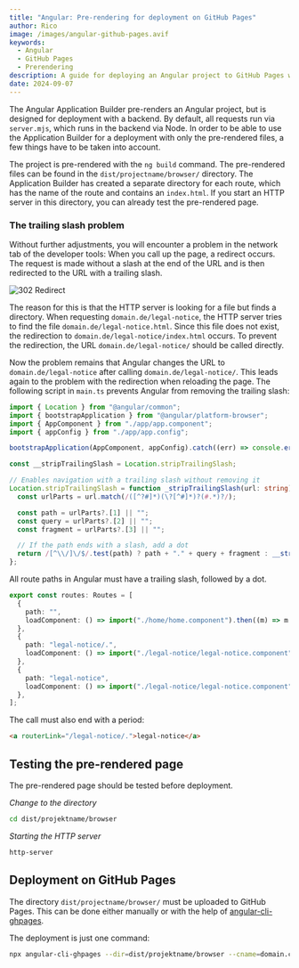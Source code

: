 ```yaml
---
title: "Angular: Pre-rendering for deployment on GitHub Pages"
author: Rico
image: /images/angular-github-pages.avif
keywords:
  - Angular
  - GitHub Pages
  - Prerendering
description: A guide for deploying an Angular project to GitHub Pages with pre-rendered pages.
date: 2024-09-07
---
```


The Angular Application Builder pre-renders an Angular project, but is designed for deployment with a backend. By default, all requests run via `server.mjs`, which runs in the backend via Node. In order to be able to use the Application Builder for a deployment with only the pre-rendered files, a few things have to be taken into account.

The project is pre-rendered with the `ng build` command. The pre-rendered files can be found in the `dist/projectname/browser/` directory. The Application Builder has created a separate directory for each route, which has the name of the route and contains an `index.html`. If you start an HTTP server in this directory, you can already test the pre-rendered page.

### The trailing slash problem

Without further adjustments, you will encounter a problem in the network tab of the developer tools: When you call up the page, a redirect occurs. The request is made without a slash at the end of the URL and is then redirected to the URL with a trailing slash.

![302 Redirect](/images/302.avif "302 Redirect")

The reason for this is that the HTTP server is looking for a file but finds a directory. When requesting `domain.de/legal-notice`, the HTTP server tries to find the file `domain.de/legal-notice.html`. Since this file does not exist, the redirection to `domain.de/legal-notice/index.html` occurs. To prevent the redirection, the URL `domain.de/legal-notice/` should be called directly.

Now the problem remains that Angular changes the URL to `domain.de/legal-notice` after calling `domain.de/legal-notice/`. This leads again to the problem with the redirection when reloading the page. The following script in `main.ts` prevents Angular from removing the trailing slash:

```typescript
import { Location } from "@angular/common";
import { bootstrapApplication } from "@angular/platform-browser";
import { AppComponent } from "./app/app.component";
import { appConfig } from "./app/app.config";

bootstrapApplication(AppComponent, appConfig).catch((err) => console.error(err));

const __stripTrailingSlash = Location.stripTrailingSlash;

// Enables navigation with a trailing slash without removing it
Location.stripTrailingSlash = function _stripTrailingSlash(url: string): string {
  const urlParts = url.match(/([^?#]*)(\?[^#]*)?(#.*)?/);

  const path = urlParts?.[1] || "";
  const query = urlParts?.[2] || "";
  const fragment = urlParts?.[3] || "";

  // If the path ends with a slash, add a dot
  return /[^\\/]\/$/.test(path) ? path + "." + query + fragment : __stripTrailingSlash(url);
};
```

All route paths in Angular must have a trailing slash, followed by a dot.

```typescript
export const routes: Routes = [
  {
    path: "",
    loadComponent: () => import("./home/home.component").then((m) => m.HomeComponent),
  },
  {
    path: "legal-notice/.",
    loadComponent: () => import("./legal-notice/legal-notice.component").then((m) => m.LegalNoticeComponent),
  },
  {
    path: "legal-notice",
    loadComponent: () => import("./legal-notice/legal-notice.component").then((m) => m.LegalNoticeComponent),
  },
];
```

The call must also end with a period:

```html
<a routerLink="/legal-notice/.">legal-notice</a>
```

## Testing the pre-rendered page

The pre-rendered page should be tested before deployment.

_Change to the directory_

```bash
cd dist/projektname/browser
```

_Starting the HTTP server_

```bash
http-server
```

## Deployment on GitHub Pages

The directory `dist/projectname/browser/` must be uploaded to GitHub Pages. This can be done either manually or with the help of [angular-cli-ghpages](https://github.com/angular-schule/angular-cli-ghpages).

The deployment is just one command:

```bash
npx angular-cli-ghpages --dir=dist/projektname/browser --cname=domain.com
```
